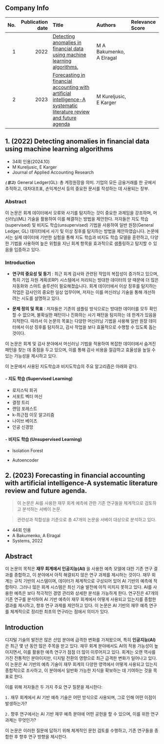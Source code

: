 ## Company Info
|   No. |   Publication date | Title                                                                                                                | Authors           | Relevance Score   |
|------:|-------------------:|:---------------------------------------------------------------------------------------------------------------------|:------------------|:------------------|
|     1 |               2022 | [Detecting anomalies in financial data using machine learning algorithms.](#no-1)| M A Bakumenko, A Elragal | |
|     2 |               2023 | [Forecasting in financial accounting with artificial intelligence-A systematic literature review and future agenda](#no-2) | M Kureljusic, E Karger| |

<a name = "no-1"></a>
## 1. (2022) Detecting anomalies in financial data using machine learning algorithms
- 34회 인용(2024.10)
- M Kureljusic, E Karger
- Journal of Applied Accounting Research

***`(참고)`*** General Ledger(GL): 총 계정원장을 의미. 기업의 모든 금융거래를 한 곳에서 추적하고, 대차대조표, 손익계산서 등의 중요한 문서를 작성하는 데 사용되는 장부.


### Abstract
이 논문은 회계 데이터에서 오류와 사기를 탐지하는 것이 중요한 과제임을 강조하며, 머신러닝(ML) 기술을 활용하여 이를 해결하는 방법을 제안한다. 저자들은 지도 학습(supervised) 및 비지도 학습(unsupervised) 기법을 사용하여 일반 원장(General Ledger, GL) 데이터에서 사기 및 이상 징후를 탐지하는 방법을 제안하였습니다. 논문에서는 실제 데이터에 기반한 실험을 통해 지도 학습과 비지도 학습 모델을 훈련하고, 다양한 기법을 사용하여 높은 위험을 지닌 회계 항목을 효과적으로 샘플링하고 탐지할 수 있음을 입증하고 있다.

### Introduction

- **연구의 중요성 및 동기** : 최근 회계 감사와 관련된 작업의 복잡성이 증가하고 있으며, 특히 기업 자원 계획(ERP) 시스템에서 처리되는 방대한 데이터의 양 때문에 더 많은 자동화와 스마트 솔루션이 필요해졌습니다. 회계 데이터에서 이상 징후를 탐지하는 작업은 감사인의 중요한 일상 업무이며, 저자는 이를 머신러닝 기술을 통해 개선하려는 시도를 설명하고 있다.

- **문제 정의 및 목표** : 저자들은 기존의 샘플링 방식으로는 방대한 데이터를 모두 확인할 수 없으며, 불확실한 패턴이나 진화하는 사기 패턴을 탐지하는 데 한계가 있음을 지적한다. 따라서 이 논문의 목표는 다양한 머신러닝 기법을 사용해 일반 원장 데이터에서 이상 징후를 탐지하고, 감사 작업을 보다 효율적으로 수행할 수 있도록 돕는 것이다.

이 논문은 회계 및 감사 분야에서 머신러닝 기법을 적용하여 복잡한 데이터에서 숨겨진 패턴을 찾는 데 중점을 두고 있으며, 이를 통해 감사 비용을 절감하고 효율성을 높일 수 있는 가능성을 제시하고 있다.


이 논문에서 사용된 지도학습과 비지도학습의 주요 알고리즘은 아래와 같다.

#### `-` 지도 학습 (Supervised Learning)
- 로지스틱 회귀
- 서포트 벡터 머신
- 결정 트리
- 랜덤 포레스트
- k-최근접 이웃 알고리즘
- 나이브 베이즈
- 인공 신경망


#### `-` 비지도 학습 (Unsupervised Learning)

- Isolation Forest 
  
- Autoencoder


<a name = "no-2"></a>
## 2. (2023) Forecasting in financial accounting with artificial intelligence-A systematic literature review and future agenda.
> 이 논문은 AI를 사용한 재무 회계 예측에 관한 기존 연구들을 체계적으로 검토하고 분석하는 서베이 논문.

> 관련성과 적합성을 기준으로 총 47개의 논문을 서베이 대상으로 분석하고 있다.

- 44회 인용
- A Bakumenko, A Elragal
- Systems, 2022

## Abstract
이 논문의 목적은 **재무 회계에서 인공지능(AI)** 을 사용한 예측 모델에 대한 기존 연구 결과를 종합하고, 이 분야에서 아직 해결되지 않은 연구 과제를 제시하는 것이다. 재무 회계는 규칙 기반의 시스템이며, 데이터가 체계적으로 구성되어 있어 AI 기반의 예측에 적합하다. 그러나 많은 회계 시스템은 최신 기술 발전에 아직 미치지 못하고 있다. AI를 사용한 예측은 보다 적극적인 경영 관리와 상세한 분석을 가능하게 한다. 연구진은 47개의 기존 연구를 분석하여 AI 기반 예측이 재무 회계에서 어떻게 사용되고 있는지를 종합한 결과를 제시하고, 향후 연구 과제를 제안하고 있다. 이 논문은 AI 기반의 재무 예측 연구를 체계적으로 정리한 최초의 연구라는 점에서 의미가 있다.

## Introduction
디지털 기술의 발전은 많은 산업 분야에 급격한 변화를 가져왔으며, 특히 **인공지능(AI)** 은 최근 몇 년 동안 많은 주목을 받고 있다. 재무 회계 분야에서도 AI의 적용 가능성이 높아지면서, 이를 활용한 예측 연구가 점점 더 많이 이루어지고 있다. 회계는 오랜 역사를 가진 전통적인 분야이지만, 디지털 전환의 영향으로 최근 급격한 변화가 일어나고 있다. 이 논문은 AI 기반의 예측 기술이 재무 회계의 다양한 영역에서 어떻게 사용되고 있는지 종합적으로 조사하고, 이 분야에서 일반화 가능한 지식을 확보하는 데 기여하는 것을 목표로 한다.

이를 위해 저자들은 두 가지 주요 연구 질문을 제시한다:

`1.` 재무 회계에서 AI 기반 예측 기술은 어떤 방식으로 사용되며, 그로 인해 어떤 이점이 발생하는가?

`2.` 향후 연구에서는 AI 기반 재무 예측 분야에 어떤 공헌을 할 수 있으며, 이를 위한 연구 과제는 무엇인가?

이 논문은 이러한 질문에 답하기 위해 체계적인 문헌 검토를 수행하고, 기존 연구들을 종합한 후 향후 연구 방향을 제시한다.